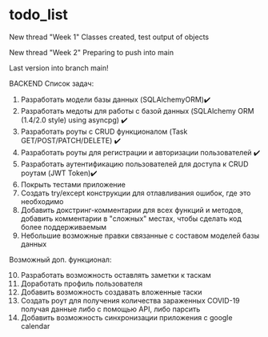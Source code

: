 # todo_list
New thread "Week 1"
Classes created, test output of objects

New thread "Week 2"
Preparing to push into main

Last version into branch main!


BACKEND
Список задач:

1. Разработать модели базы данных (SQLAlchemyORM)✔️
2. Разработать медоты для работы с базой данных (SQLAlchemy ORM (1.4/2.0 style) using asyncpg) ✔️
3. Разработать роуты с CRUD функционалом (Task GET/POST/PATCH/DELETE) ✔️
4. Разработать роуты для регистрации и авторизации пользователей ✔️
5. Разработать аутентификацию пользователей для доступа к CRUD роутам (JWT Token)✔️
6. Покрыть тестами приложение
7. Создать try/except конструкции для отлавливания ошибок, где это необходимо
8. Добавить докстринг-комментарии для всех функций и методов, добавить комментарии в "сложных" местах, чтобы сделать код более поддерживаемым
9. Небольшие возможные правки связанные с составом моделей базы данных

Возможный доп. функционал:

10. Разработать возможность оставлять заметки к таскам
11. Доработать профиль пользователя
12. Добавить возможность создавать вложенные таски
13. Создать роут для получения количества зараженных COVID-19 получая данные либо с помощью API, либо парсить
14. Добавить возможность синхронизации приложения с google calendar

